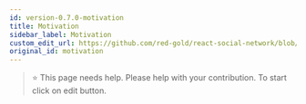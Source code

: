 ```yaml
---
id: version-0.7.0-motivation
title: Motivation
sidebar_label: Motivation
custom_edit_url: https://github.com/red-gold/react-social-network/blob/v0.7.0/README.md
original_id: motivation
---
```


> ⭐️ This page needs help. Please help with your contribution. To start click on edit button.
